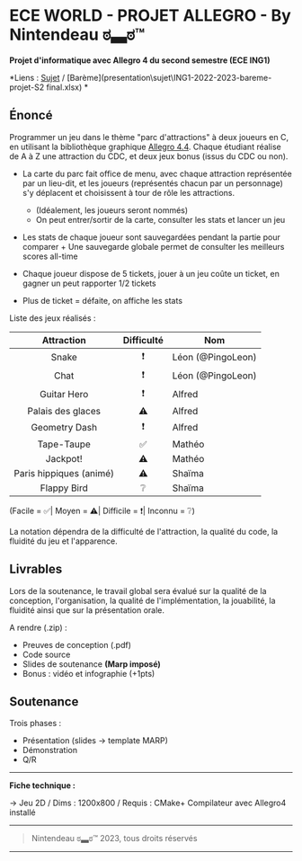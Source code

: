 # ECE WORLD - PROJET ALLEGRO -  By Nintendeau ಠ▃ಠ™

**Projet d'informatique avec Allegro 4 du second semestre (ECE ING1)** 

*Liens : [Sujet](presentation\sujet\ece-world-final.pdf) / [Barème](presentation\sujet\ING1-2022-2023-bareme-projet-S2 final.xlsx) *

## Énoncé

Programmer un jeu dans le thème "parc d'attractions" à deux joueurs en C, en utilisant la bibliothèque graphique [Allegro 4.4](https://github.com/carstene1ns/allegro-4.4/blob/master/addons/allegrogl/howto.txt). Chaque étudiant réalise de A à Z une attraction du CDC, et deux jeux bonus (issus du CDC ou non).

* La carte du parc fait office de menu, avec chaque attraction représentée par un lieu-dit, et les joueurs (représentés chacun par un personnage) s'y déplacent et choisissent à tour de rôle les attractions.

  * (Idéalement, les joueurs seront nommés)
  * On peut entrer/sortir de la carte, consulter les stats et lancer un jeu
* Les stats de chaque joueur sont sauvegardées pendant la partie pour comparer + Une sauvegarde globale permet de consulter les meilleurs scores all-time
* Chaque joueur dispose de 5 tickets, jouer à un jeu coûte un ticket, en gagner un peut rapporter 1/2 tickets
* Plus de ticket = défaite, on affiche les stats 

Liste des jeux réalisés :

|        Attraction        | Difficulté | Nom                |
| :----------------------: | :---------: | ------------------ |
|          Snake          |     ❗     | Léon (@PingoLeon) |
|           Chat           |     ❗     | Léon (@PingoLeon) |
|       Guitar Hero       |     ❗     | Alfred             |
|    Palais des glaces    |    ⚠️    | Alfred             |
|      Geometry Dash      |     ❗     | Alfred             |
|        Tape-Taupe        |     ✅     | Mathéo            |
|         Jackpot!         |    ⚠️    | Mathéo            |
| Paris hippiques (animé) |    ⚠️    | Shaïma            |
|       Flappy Bird       |     ❔     | Shaïma            |

(Facile = ✅| Moyen = ⚠️| Difficile = ❗| Inconnu = ❔)

La notation dépendra de la difficulté de l'attraction, la qualité du code, la fluidité du jeu et l'apparence.

## Livrables

Lors de la soutenance, le travail global sera évalué sur la qualité de la conception, l'organisation, la qualité de l'implémentation, la jouabilité, la fluidité ainsi que sur la présentation orale.

A rendre (.zip) :

* Preuves de conception (.pdf)
* Code source
* Slides de soutenance **(Marp imposé)**
* Bonus : vidéo et infographie (+1pts)

## Soutenance

Trois phases : 

* Présentation (slides -> template MARP)
* Démonstration
* Q/R

---

**Fiche technique :**

-> Jeu 2D / Dims : 1200x800 / Requis : CMake+ Compilateur avec Allegro4 installé

---

> Nintendeau ಠ▃ಠ™ 2023, tous droits réservés

---
